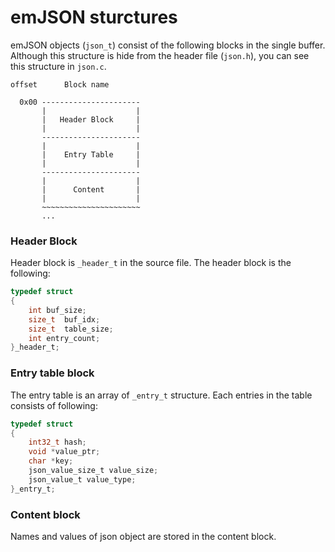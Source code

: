 emJSON sturctures
=================

emJSON objects (`json_t`) consist of the following blocks in the single buffer.
Although this structure is hide from the header file (`json.h`), you can see 
this structure in `json.c`.

```
offset		Block name

  0x00 ----------------------
       |                    |
       |   Header Block     |
       |                    |
       ----------------------
       |                    |
       |    Entry Table     |
       |                    |
       ----------------------
       |                    |
       |      Content       |
       |                    |
       ~~~~~~~~~~~~~~~~~~~~~~
  	   ...
```

### Header Block

Header block is `_header_t` in the source file. The header block is the following:

``` C
typedef struct
{
    int buf_size;
    size_t  buf_idx;
    size_t  table_size;
    int entry_count;
}_header_t;
```

### Entry table block

The entry table is an array of `_entry_t` structure. Each entries in the table
consists of following:

``` C
typedef struct
{
    int32_t hash;
    void *value_ptr;
    char *key;
    json_value_size_t value_size;
    json_value_t value_type;
}_entry_t;
```


### Content block

Names and values of json object are stored in the content block.
